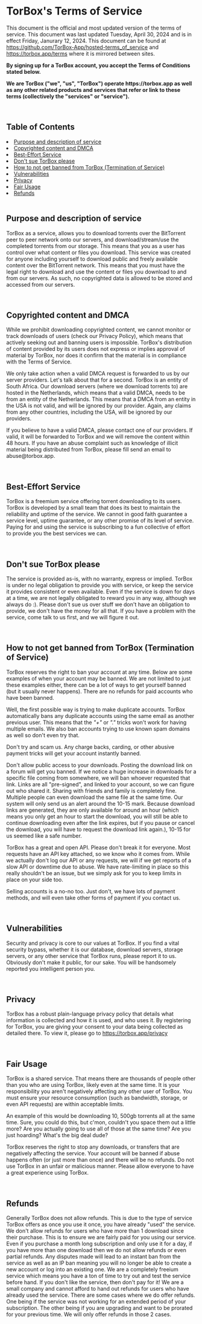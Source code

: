 <h1>TorBox's Terms of Service</h1>

<p>This document is the official and most updated version of the terms of service. This document was last updated Tuesday, April 30, 2024 and is in effect Friday, Janurary 12, 2024. This document can be found at <a href="https://github.com/TorBox-App/hosted-terms_of_service" target="_blank">https://github.com/TorBox-App/hosted-terms_of_service</a> and <a href="https://torbox.app/terms" target="_blank">https://torbox.app/terms</a> where it is mirrored between sites.</p>

<p><strong>By signing up for a TorBox account, you accept the Terms of Conditions stated below.</strong></p>
<p><strong>We are TorBox ("we", "us", "TorBox") operate https://torbox.app as well as any other related products and services that refer or link to these terms (collectively the "services" or "service").</strong></p>

<br/>

<h2>Table of Contents</h2>
<li><a href="#purpose">Purpose and description of service</a></li>
<li><a href="#dmca">Copyrighted content and DMCA</a></li>
<li><a href="#best-effort">Best-Effort Service</a></li>
<li><a href="#dont-sue">Don't sue TorBox please</a></li>
<li><a href="#termination">How to not get banned from TorBox (Termination of Service)</a></li>
<li><a href="#vulnerabilities">Vulnerabilities</a></li>
<li><a href="#privacy">Privacy</a></li>
<li><a href="#fair-usage">Fair Usage</a></li>
<li><a href="#refunds">Refunds</a></li>

<br/>

<h2 id="purpose">Purpose and description of service</h2>

<p>TorBox as a service, allows you to download torrents over the BitTorrent peer to peer network onto our servers, and download/stream/use the completed torrents from our storage. This means that you as a user has control over what content or files you download. This service was created for anyone including yourself to download public and freely available content over the BitTorrent network. This means that you must have the legal right to download and use the content or files you download to and from our servers. As such, no copyrighted data is allowed to be stored and accessed from our servers.</p>

<br/>

<h2 id="dmca">Copyrighted content and DMCA</h2>

<p>While we prohibit downloading copyrighted content, we cannot monitor or track downloads of users (check our Privacy Policy), which means that actively seeking out and banning users is impossible. TorBox's distribution of content provided by its users does not express or implies approval of material by TorBox, nor does it confirm that the material is in compliance with the Terms of Service.</p>

<p>We only take action when a valid DMCA request is forwarded to us by our server providers. Let's talk about that for a second. TorBox is an entity of South Africa. Our download servers (where we download torrents to) are hosted in the Netherlands, which means that a valid DMCA, needs to be from an entity of the Netherlands. This means that a DMCA from an entity in the USA is not valid, and will be ignored by our provider. Again, any claims from any other countries, including the USA, will be ignored by our providers.</p>

<p>If you believe to have a valid DMCA, please contact one of our providers. If valid, it will be forwarded to TorBox and we will remove the content within 48 hours. If you have an abuse complaint such as knowledge of illicit material being distributed from TorBox, please fill send an email to abuse@torbox.app.</p>

<br/>

<h2 id="best-effort">Best-Effort Service</h2>

<p>TorBox is a freemium service offering torrent downloading to its users. TorBox is developed by a small team that does its best to maintain the reliability and uptime of the service. We cannot in good faith guarantee a service level, uptime guarantee, or any other promise of its level of service. Paying for and using the service is subscribing to a fun collective of effort to provide you the best services we can.</p>

<br/>

<h2 id="dont-sue">Don't sue TorBox please</h2>

<p>The service is provided as-is, with no warranty, express or implied. TorBox is under no legal obligation to provide you with service, or keep the service it provides consistent or even available. Even if the service is down for days at a time, we are not legally obligated to reward you in any way, although we always do :). Please don't sue us over stuff we don't have an obligation to provide, we don't have the money for all that. If you have a problem with the service, come talk to us first, and we will figure it out.</p>

<br/>

<h2 id="termination">How to not get banned from TorBox (Termination of Service)</h2>

<p>TorBox reserves the right to ban your account at any time. Below are some examples of when your account may be banned. We are not limited to just these examples either, there can be a lot of ways to get yourself banned (but it usually never happens). There are no refunds for paid accounts who have been banned.</p>

<p>Well, the first possible way is trying to make duplicate accounts. TorBox automatically bans any duplicate accounts using the same email as another previous user. This means that the <i>"+"</i> or <i>"."</i> tricks won't work for having multiple emails. We also ban accounts trying to use known spam domains as well so don't even try that.</p>

<p>Don't try and scam us. Any charge backs, carding, or other abusive payment tricks will get your account instantly banned.</p>

<p>Don't allow public access to your downloads. Posting the download link on a forum will get you banned. If we notice a huge increase in downloads for a specific file coming from somewhere, we will ban whoever requested that link. Links are all "pre-signed", and linked to your account, so we can figure out who shared it. Sharing with friends and family is completely fine. Multiple people can even download the same file at the same time. Our system will only send us an alert around the 10-15 mark. Because download links are generated, they are only available for around an hour (which means you only get an hour to start the download, you will still be able to continue downloading even after the link expires, but if you pause or cancel the download, you will have to request the download link again.), 10-15 for us seemed like a safe number.</p>

<p>TorBox has a great and open API. Please don't break it for everyone. Most requests have an API key attached, so we know who it comes from. While we actually don't log our API or any requests, we will if we get reports of a slow API or downtime due to abuse. We have rate-limiting in place so this really shouldn't be an issue, but we simply ask for you to keep limits in place on your side too.</p>

<p>Selling accounts is a no-no too. Just don't, we have lots of payment methods, and will even take other forms of payment if you contact us.</p>

<br/>

<h2 id="vulnerabilities">Vulnerabilities</h2>

<p>Security and privacy is core to our values at TorBox. If you find a vital security bypass, whether it is our database, download servers, storage servers, or any other service that TorBox runs, please report it to us. Obviously don't make it public, for our sake. You will be handsomely reported you intelligent person you.</p>

<br/>

<h2 id="privacy">Privacy</h2>

<p>TorBox has a robust plain-language privacy policy that details what information is collected and how it is used, and who uses it. By registering for TorBox, you are giving your consent to your data being collected as detailed there. To view it, please go to <a href="https://torbox.app/privacy" target="_blank">https://torbox.app/privacy</a></p>

<br/>

<h2 id="fair-usage">Fair Usage</h2>

<p>TorBox is a shared service. That means there are thousands of people other than you who are using TorBox, likely even at the same time. It is your responsibility you aren't negatively affecting any other user of TorBox. You must ensure your resource consumption (such as bandwidth, storage, or even API requests) are within acceptable limits.</p>

<p>An example of this would be downloading 10, 500gb torrents all at the same time. Sure, you could do this, but c'mon, couldn't you space them out a little more? Are you actually going to use all of those at the same time? Are you just hoarding? What's the big deal dude?</p>

<p>TorBox reserves the right to stop any downloads, or transfers that are negatively affecting the service. Your account will be banned if abuse happens often (or just more than once) and there will be no refunds. Do not use TorBox in an unfair or malicious manner. Please allow everyone to have a great experience using TorBox.</p>

<br/>

<h2 id="Refunds">Refunds</h2>

<p>Generally TorBox does not allow refunds. This is due to the type of service TorBox offers as once you use it once, you have already "used" the service. We don't allow refunds for users who have more than 1 download since their purchase. This is to ensure we are fairly paid for you using our service. Even if you purchase a month long subscription and only use it for a day, if you have more than one download then we do not allow refunds or even partial refunds. Any disputes made will lead to an instant ban from the service as well as an IP ban meaning you will no longer be able to create a new account or log into an existing one. We are a completely freeium service which means you have a ton of time to try out and test the service before hand. If you don't like the service, then don't pay for it! We are a small company and cannot afford to hand out refunds for users who have already used the service. There are some cases where we do offer refunds. One being if the service was not working for an extended period of your subscription. The other being if you are upgrading and want to be prorated for your previous time. We will only offer refunds in those 2 cases.</p>

<br/>
